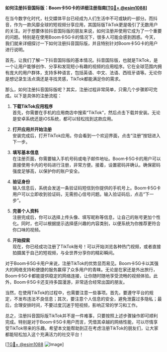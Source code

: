 **如何注册抖音国际版：Boom卡5G卡的详细注册指南[[TG💪+ @esim1088](https://t.me/s/esim1088)]**

在当今数字化时代，社交媒体平台已经成为人们生活中不可或缺的一部分。而抖音，作为一款风靡全球的短视频分享应用，其国际版TikTok更是吸引了无数用户的关注。对于想要体验抖音国际版的朋友来说，如何注册并使用它成为了一个重要的问题。特别是在使用Boom卡5G卡的情况下，很多人可能会感到困惑。今天，我们就来详细探讨一下如何注册抖音国际版，并且特别针对Boom卡5G卡的用户进行说明。

首先，让我们了解一下抖音国际版的基本情况。抖音国际版，也就是TikTok，是一个让用户能够创作、分享和发现短小有趣的视频的应用程序。它在全球范围内拥有庞大的用户群体，支持多种语言，包括英语、中文、法语、西班牙语等。无论你是想记录生活点滴还是寻找灵感，TikTok都能满足你的需求。

那么，如何注册抖音国际版呢？其实，注册过程非常简单，只需几个步骤即可完成。以下是具体的注册流程：

1. **下载TikTok应用程序**  
   首先，你需要在手机的应用商店中搜索“TikTok”，然后点击下载并安装。无论是安卓系统还是iOS系统，都可以轻松找到这款应用。

2. **打开应用并开始注册**  
   安装完成后，打开TikTok应用。你会看到一个欢迎界面，点击“注册”按钮进入下一步。

3. **填写基本信息**  
   在注册页面，你需要输入手机号码或电子邮件地址。Boom卡5G卡的用户可以直接使用卡内的号码进行注册，非常方便。接着，设置密码并确认。确保密码强度足够高，以保护你的账户安全。

4. **验证身份**  
   输入信息后，系统会发送一条验证码短信到你提供的手机号上。Boom卡5G卡用户可以立即收到验证码，无需担心信号问题。输入验证码后，点击“下一步”。

5. **完善个人资料**  
   注册完成后，你可以选择上传头像、填写昵称等信息，让自己的账号更加个性化。同时，也可以根据提示选择感兴趣的内容类别，以便系统为你推荐更符合你口味的视频。

6. **开始探索**  
   现在，你已经成功注册了TikTok账号！可以开始浏览各种热门视频，或者直接拍摄属于自己的短视频，与全世界分享你的精彩瞬间。

对于Boom卡5G卡用户来说，注册TikTok的优势显而易见。Boom卡5G卡以其强大的网络支持和便捷的服务赢得了众多用户的青睐。无论是在家还是外出旅行，Boom卡5G卡都能提供稳定的网络连接，让你随时随地享受流畅的视频体验。此外，Boom卡5G卡还支持多国漫游，非常适合经常出国的朋友。

当然，在使用TikTok的过程中，也需要注意一些事项。首先，要遵守平台的规定，不发布违法不良信息；其次，要注意个人信息的安全，避免泄露过多隐私；最后，合理安排时间，不要过度沉迷于短视频，影响正常的学习和工作。

总之，注册抖音国际版TikTok并不是一件难事，只要按照上述步骤操作即可顺利完成。特别是对于Boom卡5G卡用户而言，凭借其卓越的网络性能，可以尽情享受TikTok带来的乐趣。希望本文能帮助到正在考虑注册TikTok的朋友们，让大家都能轻松加入这个充满活力的社交平台！

[[TG💪+ @esim1088](https://t.me/s/esim1088) ![Image](https://i.postimg.cc/4NQfJmqS/Snipaste-2025-05-13-00-14-12.png)]